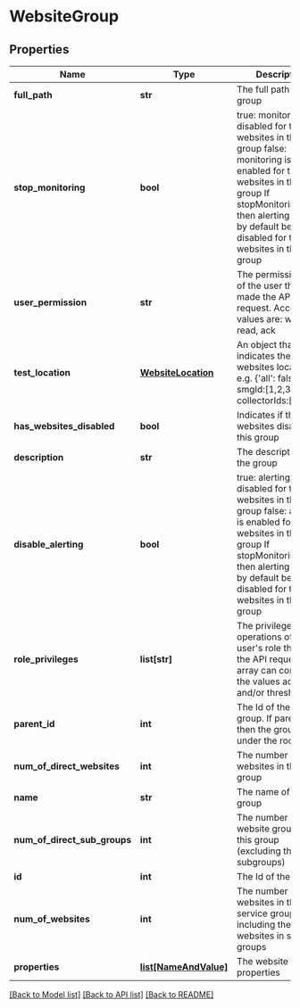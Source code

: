 # WebsiteGroup

## Properties
Name | Type | Description | Notes
------------ | ------------- | ------------- | -------------
**full_path** | **str** | The full path of the group | [optional] 
**stop_monitoring** | **bool** | true: monitoring is disabled for the websites in the group false: monitoring is enabled for the websites in the group If stopMonitoring&#x3D;true, then alerting will also by default be disabled for the websites in the group | [optional] 
**user_permission** | **str** | The permission level of the user that made the API request. Acceptable values are: write, read, ack | [optional] 
**test_location** | [**WebsiteLocation**](WebsiteLocation.md) | An object that indicates the websites locations. e.g. {&#39;all&#39;: false, smgId:[1,2,3], collectorIds:[14,16]} | [optional] 
**has_websites_disabled** | **bool** | Indicates if there are websites disabled in this group | [optional] 
**description** | **str** | The description of the group | [optional] 
**disable_alerting** | **bool** | true: alerting is disabled for the websites in the group false: alerting is enabled for the websites in the group If stopMonitoring&#x3D;true, then alerting will also by default be disabled for the websites in the group | [optional] 
**role_privileges** | **list[str]** | The privilege operations of the user&#39;s role that made the API request.  The array can contain the values ack, sdt and/or threshold | [optional] 
**parent_id** | **int** | The Id of the parent group. If parentId&#x3D;1 then the group exists under the root  group | [optional] 
**num_of_direct_websites** | **int** | The number of direct websites in this group | [optional] 
**name** | **str** | The name of the group | 
**num_of_direct_sub_groups** | **int** | The number of direct website groups in this group (excluding those in subgroups) | [optional] 
**id** | **int** | The Id of the group | [optional] 
**num_of_websites** | **int** | The number of websites in the service group, including the websites in sub groups | [optional] 
**properties** | [**list[NameAndValue]**](NameAndValue.md) | The website folder properties | [optional] 

[[Back to Model list]](../README.md#documentation-for-models) [[Back to API list]](../README.md#documentation-for-api-endpoints) [[Back to README]](../README.md)


